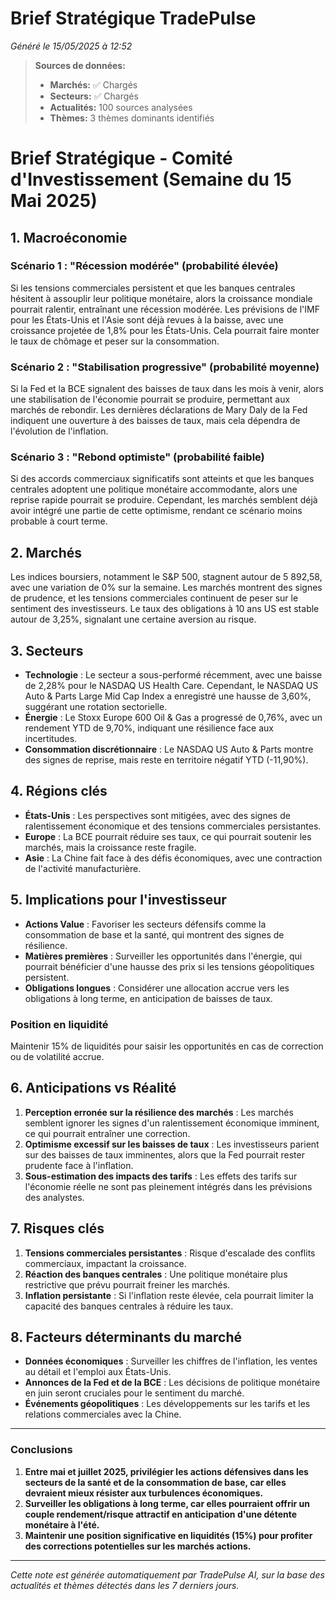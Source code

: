 # Brief Stratégique TradePulse

*Généré le 15/05/2025 à 12:52*

> **Sources de données:**
> - **Marchés:** ✅ Chargés
> - **Secteurs:** ✅ Chargés
> - **Actualités:** 100 sources analysées
> - **Thèmes:** 3 thèmes dominants identifiés

# Brief Stratégique - Comité d'Investissement (Semaine du 15 Mai 2025)

## 1. Macroéconomie

### Scénario 1 : "Récession modérée" (probabilité élevée)
Si les tensions commerciales persistent et que les banques centrales hésitent à assouplir leur politique monétaire, alors la croissance mondiale pourrait ralentir, entraînant une récession modérée. Les prévisions de l'IMF pour les États-Unis et l'Asie sont déjà revues à la baisse, avec une croissance projetée de 1,8% pour les États-Unis. Cela pourrait faire monter le taux de chômage et peser sur la consommation.

### Scénario 2 : "Stabilisation progressive" (probabilité moyenne)
Si la Fed et la BCE signalent des baisses de taux dans les mois à venir, alors une stabilisation de l'économie pourrait se produire, permettant aux marchés de rebondir. Les dernières déclarations de Mary Daly de la Fed indiquent une ouverture à des baisses de taux, mais cela dépendra de l'évolution de l'inflation.

### Scénario 3 : "Rebond optimiste" (probabilité faible)
Si des accords commerciaux significatifs sont atteints et que les banques centrales adoptent une politique monétaire accommodante, alors une reprise rapide pourrait se produire. Cependant, les marchés semblent déjà avoir intégré une partie de cette optimisme, rendant ce scénario moins probable à court terme.

## 2. Marchés
Les indices boursiers, notamment le S&P 500, stagnent autour de 5 892,58, avec une variation de 0% sur la semaine. Les marchés montrent des signes de prudence, et les tensions commerciales continuent de peser sur le sentiment des investisseurs. Le taux des obligations à 10 ans US est stable autour de 3,25%, signalant une certaine aversion au risque.

## 3. Secteurs
- **Technologie** : Le secteur a sous-performé récemment, avec une baisse de 2,28% pour le NASDAQ US Health Care. Cependant, le NASDAQ US Auto & Parts Large Mid Cap Index a enregistré une hausse de 3,60%, suggérant une rotation sectorielle.
- **Énergie** : Le Stoxx Europe 600 Oil & Gas a progressé de 0,76%, avec un rendement YTD de 9,70%, indiquant une résilience face aux incertitudes.
- **Consommation discrétionnaire** : Le NASDAQ US Auto & Parts montre des signes de reprise, mais reste en territoire négatif YTD (-11,90%).

## 4. Régions clés
- **États-Unis** : Les perspectives sont mitigées, avec des signes de ralentissement économique et des tensions commerciales persistantes.
- **Europe** : La BCE pourrait réduire ses taux, ce qui pourrait soutenir les marchés, mais la croissance reste fragile.
- **Asie** : La Chine fait face à des défis économiques, avec une contraction de l'activité manufacturière.

## 5. Implications pour l'investisseur
- **Actions Value** : Favoriser les secteurs défensifs comme la consommation de base et la santé, qui montrent des signes de résilience.
- **Matières premières** : Surveiller les opportunités dans l'énergie, qui pourrait bénéficier d'une hausse des prix si les tensions géopolitiques persistent.
- **Obligations longues** : Considérer une allocation accrue vers les obligations à long terme, en anticipation de baisses de taux.

### Position en liquidité
Maintenir 15% de liquidités pour saisir les opportunités en cas de correction ou de volatilité accrue.

## 6. Anticipations vs Réalité
1. **Perception erronée sur la résilience des marchés** : Les marchés semblent ignorer les signes d'un ralentissement économique imminent, ce qui pourrait entraîner une correction.
2. **Optimisme excessif sur les baisses de taux** : Les investisseurs parient sur des baisses de taux imminentes, alors que la Fed pourrait rester prudente face à l'inflation.
3. **Sous-estimation des impacts des tarifs** : Les effets des tarifs sur l'économie réelle ne sont pas pleinement intégrés dans les prévisions des analystes.

## 7. Risques clés
1. **Tensions commerciales persistantes** : Risque d'escalade des conflits commerciaux, impactant la croissance.
2. **Réaction des banques centrales** : Une politique monétaire plus restrictive que prévu pourrait freiner les marchés.
3. **Inflation persistante** : Si l'inflation reste élevée, cela pourrait limiter la capacité des banques centrales à réduire les taux.

## 8. Facteurs déterminants du marché
- **Données économiques** : Surveiller les chiffres de l'inflation, les ventes au détail et l'emploi aux États-Unis.
- **Annonces de la Fed et de la BCE** : Les décisions de politique monétaire en juin seront cruciales pour le sentiment du marché.
- **Événements géopolitiques** : Les développements sur les tarifs et les relations commerciales avec la Chine.

---

### Conclusions
1. **Entre mai et juillet 2025, privilégier les actions défensives dans les secteurs de la santé et de la consommation de base, car elles devraient mieux résister aux turbulences économiques.**
2. **Surveiller les obligations à long terme, car elles pourraient offrir un couple rendement/risque attractif en anticipation d'une détente monétaire à l'été.**
3. **Maintenir une position significative en liquidités (15%) pour profiter des corrections potentielles sur les marchés actions.**

---

*Cette note est générée automatiquement par TradePulse AI, sur la base des actualités et thèmes détectés dans les 7 derniers jours.*
